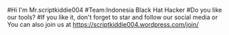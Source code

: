#Hi I'm Mr.scriptkiddie004 
#Team:Indonesia Black Hat Hacker
#Do you like our tools?
#If you like it, don't forget to star and follow our social media or You can also join us at https://scriptkiddie004.wordpress.com/join/
